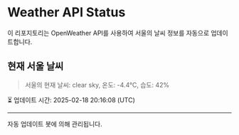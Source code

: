 
# Weather API Status

이 리포지토리는 OpenWeather API를 사용하여 서울의 날씨 정보를 자동으로 업데이트합니다.

## 현재 서울 날씨
> 서울의 현재 날씨: clear sky, 온도: -4.4°C, 습도: 42%

⏳ 업데이트 시간: 2025-02-18 20:16:08 (UTC)

---
자동 업데이트 봇에 의해 관리됩니다.

